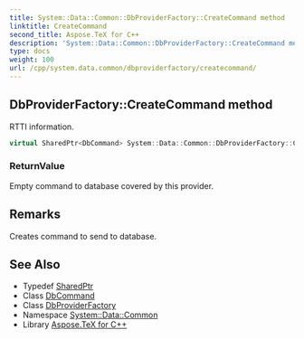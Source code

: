 ```yaml
---
title: System::Data::Common::DbProviderFactory::CreateCommand method
linktitle: CreateCommand
second_title: Aspose.TeX for C++
description: 'System::Data::Common::DbProviderFactory::CreateCommand method. RTTI information in C++.'
type: docs
weight: 100
url: /cpp/system.data.common/dbproviderfactory/createcommand/
---
```

## DbProviderFactory::CreateCommand method


RTTI information.

```cpp
virtual SharedPtr<DbCommand> System::Data::Common::DbProviderFactory::CreateCommand()=0
```


### ReturnValue

Empty command to database covered by this provider.
## Remarks


Creates command to send to database. 
## See Also

* Typedef [SharedPtr](../../../system/sharedptr/)
* Class [DbCommand](../../dbcommand/)
* Class [DbProviderFactory](../)
* Namespace [System::Data::Common](../../)
* Library [Aspose.TeX for C++](../../../)
